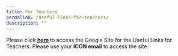 ```yaml
---
title: For Teachers
permalink: /useful-links-for-teachers/
description: ""
---
```

<p>Please click&nbsp;<strong><a href="https://sites.google.com/moe.edu.sg/usefullinksforfrontierteachers/home" target="_blank" rel="noopener">here</a>&nbsp;</strong>to access the Google Site for the Useful Links for Teachers. Please use your&nbsp;<strong>ICON email</strong>&nbsp;to access the site.</p>